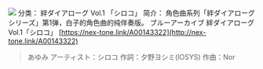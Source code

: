 ![](//static.kivo.wiki/images/music/cover/mM6TT7sckGsB0xczRlZM4KnchkznX28I.png)
分类： 絆ダイアローグ Vol.1 「シロコ」
简介：
角色曲系列「絆ダイアローグシリーズ」第1弹，白子的角色曲的纯伴奏版。
ブルーアーカイブ 絆ダイアローグ Vol.1「シロコ」
[https://nex-tone.link/A00143322](http://nex-tone.link/A00143322)
> あゆみ
アーティスト：シロコ
作詞：夕野ヨシミ(IOSYS)
作曲：Nor

